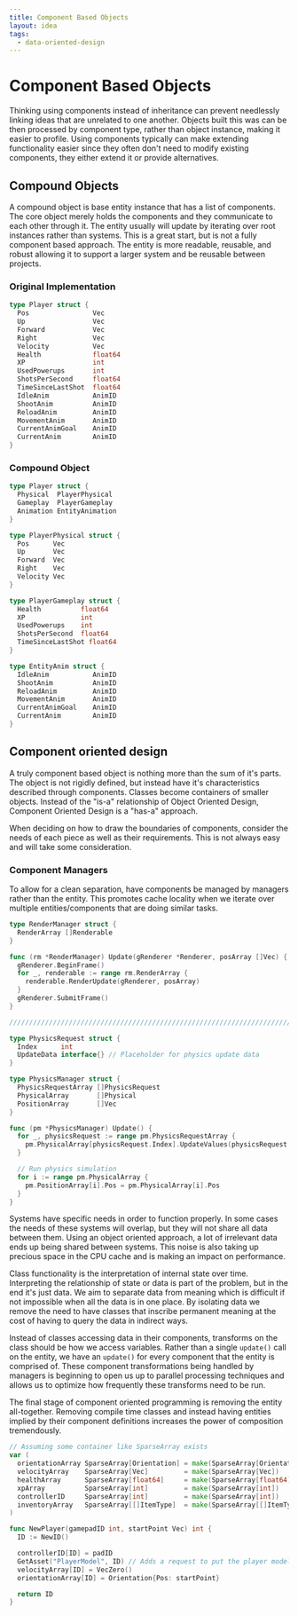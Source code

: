```yaml
---
title: Component Based Objects
layout: idea
tags:
  - data-oriented-design
---
```


# Component Based Objects

Thinking using components instead of inheritance can prevent needlessly linking
ideas that are unrelated to one another. Objects built this was can be then
processed by component type, rather than object instance, making it easier to
profile. Using components typically can make extending functionality easier
since they often don't need to modify existing components, they either extend it
or provide alternatives.

## Compound Objects

A compound object is base entity instance that has a list of components. The
core object merely holds the components and they communicate to each other
through it. The entity usually will update by iterating over root instances
rather than systems. This is a great start, but is not a fully component based
approach. The entity is more readable, reusable, and robust allowing it to
support a larger system and be reusable between projects.

### Original Implementation

```go
type Player struct {
  Pos                Vec
  Up                 Vec
  Forward            Vec
  Right              Vec
  Velocity           Vec
  Health             float64
  XP                 int
  UsedPowerups       int
  ShotsPerSecond     float64
  TimeSinceLastShot  float64
  IdleAnim           AnimID
  ShootAnim          AnimID
  ReloadAnim         AnimID
  MovementAnim       AnimID
  CurrentAnimGoal    AnimID
  CurrentAnim        AnimID
}
```

### Compound Object

```go
type Player struct {
  Physical  PlayerPhysical
  Gameplay  PlayerGameplay
  Animation EntityAnimation
}

type PlayerPhysical struct {
  Pos      Vec
  Up       Vec
  Forward  Vec
  Right    Vec
  Velocity Vec
}

type PlayerGameplay struct {
  Health          float64
  XP              int
  UsedPowerups    int
  ShotsPerSecond  float64
  TimeSinceLastShot float64
}

type EntityAnim struct {
  IdleAnim           AnimID
  ShootAnim          AnimID
  ReloadAnim         AnimID
  MovementAnim       AnimID
  CurrentAnimGoal    AnimID
  CurrentAnim        AnimID
}
```

## Component oriented design

A truly component based object is nothing more than the sum of it's parts. The
object is not rigidly defined, but instead have it's characteristics described
through components. Classes become containers of smaller objects. Instead of the
"is-a" relationship of Object Oriented Design, Component Oriented Design is a
"has-a" approach.

When deciding on how to draw the boundaries of components, consider the needs of
each piece as well as their requirements. This is not always easy and will take
some consideration.

### Component Managers

To allow for a clean separation, have components be managed by managers rather
than the entity. This promotes cache locality when we iterate over multiple
entities/components that are doing similar tasks.

```go
type RenderManager struct {
  RenderArray []Renderable
}

func (rm *RenderManager) Update(gRenderer *Renderer, posArray []Vec) {
  gRenderer.BeginFrame()
  for _, renderable := range rm.RenderArray {
    renderable.RenderUpdate(gRenderer, posArray)
  }
  gRenderer.SubmitFrame()
}

///////////////////////////////////////////////////////////////////////////////

type PhysicsRequest struct {
  Index      int
  UpdateData interface{} // Placeholder for physics update data
}

type PhysicsManager struct {
  PhysicsRequestArray []PhysicsRequest
  PhysicalArray       []Physical
  PositionArray       []Vec
}

func (pm *PhysicsManager) Update() {
  for _, physicsRequest := range pm.PhysicsRequestArray {
    pm.PhysicalArray[physicsRequest.Index].UpdateValues(physicsRequest.UpdateData)
  }

  // Run physics simulation
  for i := range pm.PhysicalArray {
    pm.PositionArray[i].Pos = pm.PhysicalArray[i].Pos
  }
}
```

Systems have specific needs in order to function properly. In some cases the
needs of these systems will overlap, but they will not share all data between
them. Using an object oriented approach, a lot of irrelevant data ends up being
shared between systems. This noise is also taking up precious space in the CPU
cache and is making an impact on performance.

Class functionality is the interpretation of internal state over time.
Interpreting the relationship of state or data is part of the problem, but in
the end it's just data. We aim to separate data from meaning which is difficult
if not impossible when all the data is in one place. By isolating data we remove
the need to have classes that inscribe permanent meaning at the cost of having
to query the data in indirect ways.

Instead of classes accessing data in their components, transforms on the class
should be how we access variables. Rather than a single `update()` call on the
entity, we have an `update()` for every component that the entity is comprised
of. These component transformations being handled by managers is beginning to
open us up to parallel processing techniques and allows us to optimize how
frequently these transforms need to be run.

The final stage of component oriented programming is removing the entity
all-together. Removing compile time classes and instead having entities implied
by their component definitions increases the power of composition tremendously.

```go
// Assuming some container like SparseArray exists
var (
  orientationArray SparseArray[Orientation] = make(SparseArray[Orientation])
  velocityArray    SparseArray[Vec]         = make(SparseArray[Vec])
  healthArray      SparseArray[float64]     = make(SparseArray[float64])
  xpArray          SparseArray[int]         = make(SparseArray[int])
  controllerID     SparseArray[int]         = make(SparseArray[int])
  inventoryArray   SparseArray[[]ItemType]  = make(SparseArray[[]ItemType])
)

func NewPlayer(gamepadID int, startPoint Vec) int {
  ID := NewID()

  controllerID[ID] = padID
  GetAsset("PlayerModel", ID) // Adds a request to put the player model into modelArray[ID]
  velocityArray[ID] = VecZero()
  orientationArray[ID] = Orientation{Pos: startPoint}

  return ID
}
```
